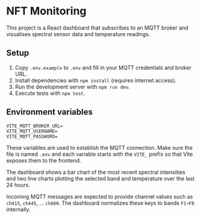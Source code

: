 # NFT Monitoring

This project is a React dashboard that subscribes to an MQTT broker and visualises spectral sensor data and temperature readings.

## Setup

1. Copy `.env.example` to `.env` and fill in your MQTT credentials and broker URL.
2. Install dependencies with `npm install` (requires internet access).
3. Run the development server with `npm run dev`.
4. Execute tests with `npm test`.

## Environment variables

```
VITE_MQTT_BROKER_URL=
VITE_MQTT_USERNAME=
VITE_MQTT_PASSWORD=
```

These variables are used to establish the MQTT connection.
Make sure the file is named `.env` and each variable starts with the `VITE_` prefix so that Vite exposes them to the frontend.

The dashboard shows a bar chart of the most recent spectral intensities and two line charts plotting the selected band and temperature over the last 24 hours.

Incoming MQTT messages are expected to provide channel values such as
`ch415`, `ch445`, … `ch680`. The dashboard normalizes these keys to
bands `F1`–`F8` internally.

